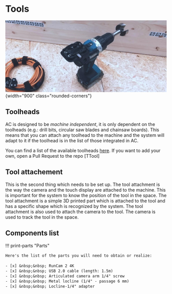 # Tools

<!-- AC is designed to be *machine independent*, it is only dependent on the toolheads (e.g.: drill bits, circular saw blades and chainsaw boards). You can find a list of the available toolheads [here](https://zenodo.org/records/12578820). If you want to add your own, open a Pull Request to the repo [TTool](https://github.com/ibois-epfl/TTool) and follow the [Wiki](https://github.com/ibois-epfl/TTool/wiki). -->


![view of the camera used ><](../assets/images/getting_started/short_view_camera_shortview.jpg){width="900" class="rounded-corners"}

## Toolheads

AC is designed to be *machine independent*, it is only dependent on the toolheads (e.g.: drill bits, circular saw blades and chainsaw boards). This means that you can attach any toolhead to the machine and the system will adapt to it if the toolhead is in the list of those integrated in AC.

You can find a list of the available toolheads [here](https://zenodo.org/records/12578820). If you want to add your own, open a Pull Request to the repo [TTool]




## Tool attachement

This is the second thing which needs to be set up. The tool attachment is the way the camera and the touch display are attached to the machine. This is important for the system to know the position of the tool in the space. The tool attachment is a simple 3D printed part which is attached to the tool and has a specific shape which is recognized by the system. The tool attachment is also used to attach the camera to the tool. The camera is used to track the tool in the space.



<!-- TODO: update -->
## Components list

!!! print-parts "Parts"

    Here's the list of the parts you will need to obtain or realize:

    - [x] &nbsp;&nbsp; RunCam 2 4K
    - [x] &nbsp;&nbsp; USB 2.0 cable (length: 1.5m)
    - [x] &nbsp;&nbsp; Articulated camera arm 1/4" screw
    - [x] &nbsp;&nbsp; Metal locline (1/4" - passage 6 mm)
    - [x] &nbsp;&nbsp; Locline-1/4" adapter